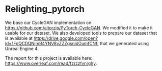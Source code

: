 # Relighting_pytorch
We base our CycleGAN implementation on https://github.com/aitorzip/PyTorch-CycleGAN. We modified it to make it usable for our dataset.
We also developed tools to prepare our dataset that is available at https://drive.google.com/open?id=1FdQCDQNjmB4YNV8yZZZgsnidOumfCNfI that we generated using Unreal Engine 4.

The report for this project is available here: https://www.overleaf.com/read/fzrzzfvnrghy.

